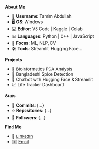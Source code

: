 
**About Me**
- 🌟 **Username**: Tamim Abdullah
- 🖥️ **OS**: Windows
- 💻 **Editor**: VS Code | Kaggle | Colab
- 📊 **Languages**: Python | C++ | JavaScript
- 🔭 **Focus**: ML, NLP, CV
- 🛠️ **Tools**: Streamlit, Hugging Face...

**Projects**
- 🔬 Bioinformatics PCA Analysis
- 🌿 Bangladeshi Spice Detection
- 🤖 Chatbot with Hugging Face & Streamlit
- 📈 Life Tracker Dashboard

**Stats**
- 🚀 **Commits**: {...}
- ⭐ **Repositories**: {...}
- 📁 **Followers**: {...}

**Find Me**
- 💬 [LinkedIn](#)
- ✉️ [Email](#)
